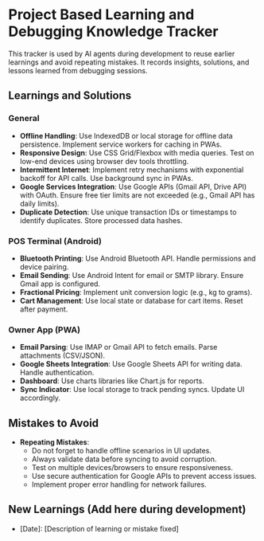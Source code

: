 # Project Based Learning and Debugging Knowledge Tracker

This tracker is used by AI agents during development to reuse earlier learnings and avoid repeating mistakes. It records insights, solutions, and lessons learned from debugging sessions.

## Learnings and Solutions

### General
- **Offline Handling**: Use IndexedDB or local storage for offline data persistence. Implement service workers for caching in PWAs.
- **Responsive Design**: Use CSS Grid/Flexbox with media queries. Test on low-end devices using browser dev tools throttling.
- **Intermittent Internet**: Implement retry mechanisms with exponential backoff for API calls. Use background sync in PWAs.
- **Google Services Integration**: Use Google APIs (Gmail API, Drive API) with OAuth. Ensure free tier limits are not exceeded (e.g., Gmail API has daily limits).
- **Duplicate Detection**: Use unique transaction IDs or timestamps to identify duplicates. Store processed data hashes.

### POS Terminal (Android)
- **Bluetooth Printing**: Use Android Bluetooth API. Handle permissions and device pairing.
- **Email Sending**: Use Android Intent for email or SMTP library. Ensure Gmail app is configured.
- **Fractional Pricing**: Implement unit conversion logic (e.g., kg to grams).
- **Cart Management**: Use local state or database for cart items. Reset after payment.

### Owner App (PWA)
- **Email Parsing**: Use IMAP or Gmail API to fetch emails. Parse attachments (CSV/JSON).
- **Google Sheets Integration**: Use Google Sheets API for writing data. Handle authentication.
- **Dashboard**: Use charts libraries like Chart.js for reports.
- **Sync Indicator**: Use local storage to track pending syncs. Update UI accordingly.

## Mistakes to Avoid
- **Repeating Mistakes**:
  - Do not forget to handle offline scenarios in UI updates.
  - Always validate data before syncing to avoid corruption.
  - Test on multiple devices/browsers to ensure responsiveness.
  - Use secure authentication for Google APIs to prevent access issues.
  - Implement proper error handling for network failures.

## New Learnings (Add here during development)
- [Date]: [Description of learning or mistake fixed]

